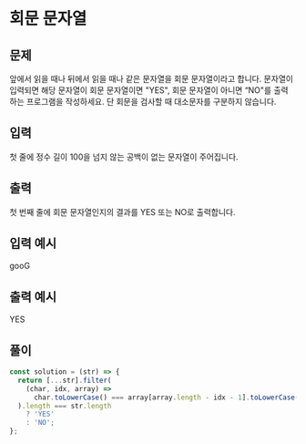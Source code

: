 # 회문 문자열

## 문제

앞에서 읽을 때나 뒤에서 읽을 때나 같은 문자열을 회문 문자열이라고 합니다.
문자열이 입력되면 해당 문자열이 회문 문자열이면 "YES", 회문 문자열이 아니면 “NO"를 출력 하는 프로그램을 작성하세요.
단 회문을 검사할 때 대소문자를 구분하지 않습니다.

## 입력

첫 줄에 정수 길이 100을 넘지 않는 공백이 없는 문자열이 주어집니다.

## 출력

첫 번째 줄에 회문 문자열인지의 결과를 YES 또는 NO로 출력합니다.

## 입력 예시

gooG

## 출력 예시

YES

## 풀이

```javascript
const solution = (str) => {
  return [...str].filter(
    (char, idx, array) =>
      char.toLowerCase() === array[array.length - idx - 1].toLowerCase()
  ).length === str.length
    ? 'YES'
    : 'NO';
};
```
